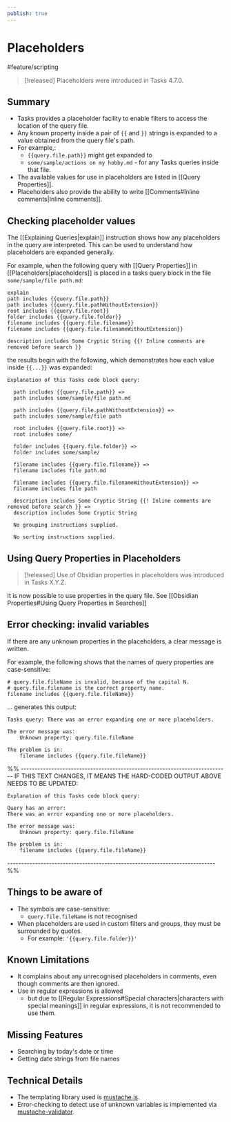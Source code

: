 ```yaml
---
publish: true
---
```


# Placeholders

<span class="related-pages">#feature/scripting</span>

> [!released]
> Placeholders were introduced in Tasks 4.7.0.

## Summary

- Tasks provides a placeholder facility to enable filters to access the location of the query file.
- Any known property inside a pair of `{{` and `}}` strings is expanded to a value obtained from the query file's path.
- For example,:
  - `{{query.file.path}}` might get expanded to
  - `some/sample/actions on my hobby.md` - for any Tasks queries inside that file.
- The available values for use in placeholders are listed in [[Query Properties]].
- Placeholders also provide the ability to write [[Comments#Inline comments|Inline comments]].

## Checking placeholder values

The [[Explaining Queries|explain]] instruction shows how any placeholders in the query are interpreted. This can be used to understand how placeholders are expanded generally.

For example, when the following query with [[Query Properties]] in [[Placeholders|placeholders]] is placed in a tasks query block in the file `some/sample/file path.md`:

<!-- snippet: DocsSamplesForExplain.test.explain_placeholders.approved.query.text -->
```text
explain
path includes {{query.file.path}}
path includes {{query.file.pathWithoutExtension}}
root includes {{query.file.root}}
folder includes {{query.file.folder}}
filename includes {{query.file.filename}}
filename includes {{query.file.filenameWithoutExtension}}

description includes Some Cryptic String {{! Inline comments are removed before search }}
```
<!-- endSnippet -->

the results begin with the following, which demonstrates how each value inside `{{...}}` was expanded:

<!-- snippet: DocsSamplesForExplain.test.explain_placeholders.approved.explanation.text -->
```text
Explanation of this Tasks code block query:

  path includes {{query.file.path}} =>
  path includes some/sample/file path.md

  path includes {{query.file.pathWithoutExtension}} =>
  path includes some/sample/file path

  root includes {{query.file.root}} =>
  root includes some/

  folder includes {{query.file.folder}} =>
  folder includes some/sample/

  filename includes {{query.file.filename}} =>
  filename includes file path.md

  filename includes {{query.file.filenameWithoutExtension}} =>
  filename includes file path

  description includes Some Cryptic String {{! Inline comments are removed before search }} =>
  description includes Some Cryptic String

  No grouping instructions supplied.

  No sorting instructions supplied.
```
<!-- endSnippet -->

## Using Query Properties in Placeholders

> [!released]
> Use of Obsidian properties in placeholders was introduced in Tasks X.Y.Z.

It is now possible to use properties in the query file. See [[Obsidian Properties#Using Query Properties in Searches]]

## Error checking: invalid variables

If there are any unknown properties in the placeholders, a clear message is written.

For example, the following shows that the names of query properties are case-sensitive:

<!-- snippet: DocsSamplesForExplain.test.explain_placeholders_error.approved.query.text -->
```text
# query.file.fileName is invalid, because of the capital N.
# query.file.filename is the correct property name.
filename includes {{query.file.fileName}}
```
<!-- endSnippet -->

... generates this output:

```text
Tasks query: There was an error expanding one or more placeholders.

The error message was:
    Unknown property: query.file.fileName

The problem is in:
    filename includes {{query.file.fileName}}
```

%% ---------------------------------------------------------------------------
IF THIS TEXT CHANGES, IT MEANS THE HARD-CODED OUTPUT ABOVE NEEDS TO BE UPDATED:

<!-- snippet: DocsSamplesForExplain.test.explain_placeholders_error.approved.explanation.text -->
```text
Explanation of this Tasks code block query:

Query has an error:
There was an error expanding one or more placeholders.

The error message was:
    Unknown property: query.file.fileName

The problem is in:
    filename includes {{query.file.fileName}}
```
<!-- endSnippet -->
--------------------------------------------------------------------------- %%

## Things to be aware of

- The symbols are case-sensitive:
  - `query.file.fileName` is not recognised
- When placeholders are used in custom filters and groups, they must be surrounded by quotes.
  - For example: `'{{query.file.folder}}'`

## Known Limitations

- It complains about any unrecognised placeholders in comments, even though comments are then ignored.
- Use in regular expressions is allowed
  - but due to [[Regular Expressions#Special characters|characters with special meanings]] in regular expressions, it is not recommended to use them.

## Missing Features

- Searching by today's date or time
- Getting date strings from file names

## Technical Details

- The templating library used is [mustache.js](https://www.npmjs.com/package/mustache).
- Error-checking to detect use of unknown variables is implemented via [mustache-validator](https://www.npmjs.com/package/mustache-validator).
